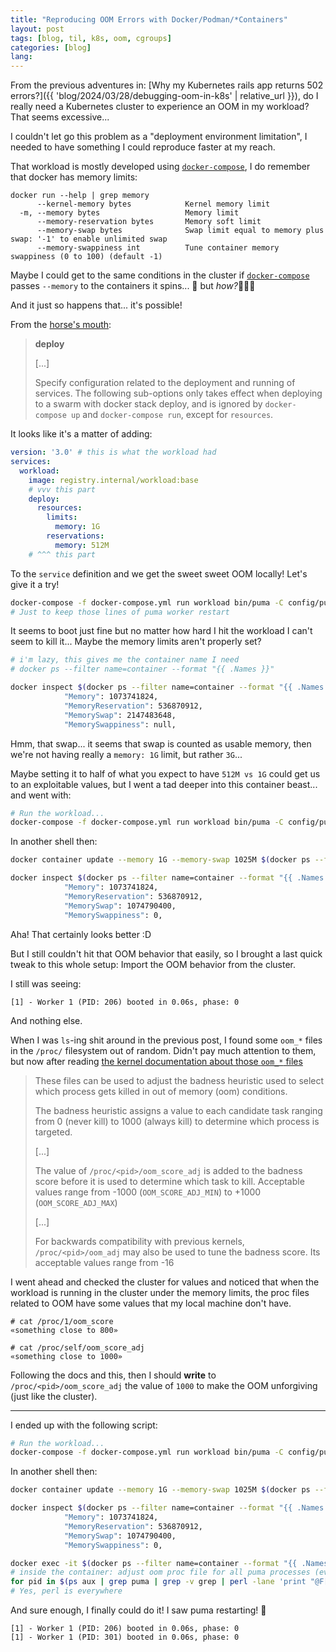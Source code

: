 ```yaml
---
title: "Reproducing OOM Errors with Docker/Podman/*Containers"
layout: post
tags: [blog, til, k8s, oom, cgroups]
categories: [blog]
lang: 
---
```


From the previous adventures in: [Why my Kubernetes rails app returns 502 errors?]({{ 'blog/2024/03/28/debugging-oom-in-k8s' | relative_url }}), do I really need a Kubernetes cluster
to experience an OOM in my workload? That seems excessive...

<!-- more -->

I couldn't let go this problem as a "deployment environment limitation", I
needed to have something I could reproduce faster at my reach.

That workload is mostly developed using [`docker-compose`][docker-compose], I do
remember that docker has memory limits:

```
docker run --help | grep memory
      --kernel-memory bytes            Kernel memory limit
  -m, --memory bytes                   Memory limit
      --memory-reservation bytes       Memory soft limit
      --memory-swap bytes              Swap limit equal to memory plus swap: '-1' to enable unlimited swap
      --memory-swappiness int          Tune container memory swappiness (0 to 100) (default -1)
```

Maybe I could get to the same conditions in the cluster if
[`docker-compose`][docker-compose] passes `--memory` to the containers it spins... 🤔
but _how?_🤔🤔🤔

And it just so happens that... it's possible!

From the [horse's mouth][compose-file-v3]:

> **deploy**
>
> [...]
>
> Specify configuration related to the deployment and running of services. The
> following
> sub-options only takes effect when deploying to a swarm with docker stack
> deploy, and is ignored by `docker-compose up` and `docker-compose run`, except
> for `resources`.

It looks like it's a matter of adding:

```yaml
version: '3.0' # this is what the workload had
services:
  workload:
    image: registry.internal/workload:base
    # vvv this part
    deploy:
      resources:
        limits:
          memory: 1G
        reservations:
          memory: 512M
    # ^^^ this part
```

To the `service` definition and we get the sweet sweet OOM locally! Let's give
it a try!

```bash
docker-compose -f docker-compose.yml run workload bin/puma -C config/puma.rb | grep 'Worker ' 
# Just to keep those lines of puma worker restart
``` 

It seems to boot just fine but no matter how hard I hit the workload I can't
seem to kill it... Maybe the memory limits aren't properly set?

```bash
# i'm lazy, this gives me the container name I need
# docker ps --filter name=container --format "{{ .Names }}"

docker inspect $(docker ps --filter name=container --format "{{ .Names }}") | grep -i memory
            "Memory": 1073741824,
            "MemoryReservation": 536870912,
            "MemorySwap": 2147483648,
            "MemorySwappiness": null,
```

Hmm, that swap... it seems that swap is counted as usable memory, then we're not
having really a `memory: 1G` limit, but rather `3G`...

Maybe setting it to half of what you expect to have `512M vs 1G` could get us to
an exploitable values, but I went a tad deeper into this container beast... and
went with:

```bash
# Run the workload...
docker-compose -f docker-compose.yml run workload bin/puma -C config/puma.rb | grep 'Worker ' 
```

In another shell then:

```bash
docker container update --memory 1G --memory-swap 1025M $(docker ps --filter name=container --format "{{ .Names }}")

docker inspect $(docker ps --filter name=container --format "{{ .Names }}") | grep -i memory
            "Memory": 1073741824,
            "MemoryReservation": 536870912,
            "MemorySwap": 1074790400,
            "MemorySwappiness": 0,

```

Aha! That certainly looks better :D

But I still couldn't hit that OOM behavior that easily, so I brought a last
quick tweak to this whole setup: Import the OOM behavior from the cluster.

I still was seeing:
```
[1] - Worker 1 (PID: 206) booted in 0.06s, phase: 0
```

And nothing else.

When I was `ls`-ing shit around in the previous post, I found some `oom_*` files
in the `/proc/` filesystem out of random. Didn't pay much attention to them,
but now after reading [the kernel documentation about those `oom_*` files][kernel-proc-oom]

> These files can be used to adjust the badness heuristic used to select which process gets killed in out of memory (oom) conditions.
> 
> The badness heuristic assigns a value to each candidate task ranging from 0 (never kill) to 1000 (always kill) to determine which process is targeted.
>
> [...]
>
> The value of `/proc/<pid>/oom_score_adj` is added to the badness score before it is used to determine which task to kill. Acceptable values range from -1000 (`OOM_SCORE_ADJ_MIN`) to +1000 (`OOM_SCORE_ADJ_MAX`)
>
> [...]
>
> For backwards compatibility with previous kernels, `/proc/<pid>/oom_adj` may also be used to tune the badness score. Its acceptable values range from -16 

I went ahead and checked the cluster for values and noticed that when the
workload is running in the cluster under the memory limits, the proc files
related to OOM have some values that my local machine don't have.

```
# cat /proc/1/oom_score
«something close to 800»

# cat /proc/self/oom_score_adj
«something close to 1000»
```

Following the docs and this, then I should **write** to
`/proc/<pid>/oom_score_adj` the value of `1000` to make the OOM unforgiving
(just like the cluster).

---

I ended up with the following script:

```bash
# Run the workload...
docker-compose -f docker-compose.yml run workload bin/puma -C config/puma.rb | grep 'Worker ' 
```

In another shell then:

```bash
docker container update --memory 1G --memory-swap 1025M $(docker ps --filter name=container --format "{{ .Names }}")

docker inspect $(docker ps --filter name=container --format "{{ .Names }}") | grep -i memory
            "Memory": 1073741824,
            "MemoryReservation": 536870912,
            "MemorySwap": 1074790400,
            "MemorySwappiness": 0,

docker exec -it $(docker ps --filter name=container --format "{{ .Names }}") bash
# inside the container: adjust oom proc file for all puma processes (even the started ones).
for pid in $(ps aux | grep puma | grep -v grep | perl -lane 'print "@F[1]"'); do echo 1000 > /proc/$pid/oom_score_adj; done
# Yes, perl is everywhere
```

And sure enough, I finally could do it! I saw puma restarting! 🎉
```
[1] - Worker 1 (PID: 206) booted in 0.06s, phase: 0
[1] - Worker 1 (PID: 301) booted in 0.06s, phase: 0
```

[docker-compose]: https://docs.docker.com/compose/
[compose-file-v3]: https://docs.docker.com/compose/compose-file/compose-file-v3/#resources
[kernel-proc-oom]: https://docs.kernel.org/filesystems/proc.html#proc-pid-oom-adj-proc-pid-oom-score-adj-adjust-the-oom-killer-score